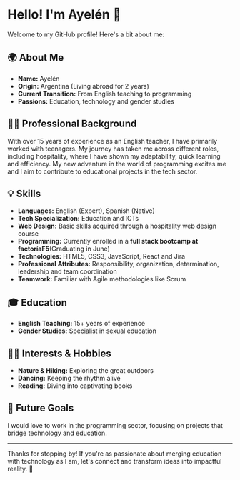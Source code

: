 # Hello! I'm Ayelén 👋

Welcome to my GitHub profile! Here's a bit about me:

## 🌍 About Me
- **Name:** Ayelén
- **Origin:** Argentina (Living abroad for 2 years)
- **Current Transition:** From English teaching to programming
- **Passions:** Education, technology and gender studies

## 🧑‍🏫 Professional Background
With over 15 years of experience as an English teacher, I have primarily worked with teenagers. My journey has taken me across different roles, including hospitality, where I have shown my adaptability, quick learning and efficiency. My new adventure in the world of programming excites me and I aim to contribute to educational projects in the tech sector.

## 💡 Skills
- **Languages:** English (Expert), Spanish (Native)
- **Tech Specialization:** Education and ICTs
- **Web Design:** Basic skills acquired through a hospitality web design course
- **Programming:** Currently enrolled in a **full stack bootcamp at factoríaF5**(Graduating in June)
- **Technologies:** HTML5, CSS3, JavaScript, React and Jira
- **Professional Attributes:** Responsibility, organization, determination, leadership and team coordination
- **Teamwork:** Familiar with Agile methodologies like Scrum

## 🎓 Education
- **English Teaching:** 15+ years of experience
- **Gender Studies:** Specialist in sexual education

## 💃🏻 Interests & Hobbies
- **Nature & Hiking:** Exploring the great outdoors
- **Dancing:** Keeping the rhythm alive
- **Reading:** Diving into captivating books

## 🎯 Future Goals
I would love to work in the programming sector, focusing on projects that bridge technology and education.

---

Thanks for stopping by! If you're as passionate about merging education with technology as I am, let's connect and transform ideas into impactful reality. 🚀
